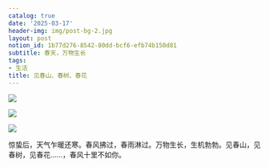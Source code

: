```yaml
---
catalog: true
date: '2025-03-17'
header-img: img/post-bg-2.jpg
layout: post
notion_id: 1b77d276-8542-80dd-bcf6-efb74b150d81
subtitle: 春天，万物生长
tags:
- 生活
title: 见春山、春树、春花
---
```


![](https://prod-files-secure.s3.us-west-2.amazonaws.com/5e11c35f-1dd6-416f-868e-8acb8013660f/db7471f9-071b-4e9a-a12e-7f70ebbda5fa/1000029962.jpg?X-Amz-Algorithm=AWS4-HMAC-SHA256&X-Amz-Content-Sha256=UNSIGNED-PAYLOAD&X-Amz-Credential=ASIAZI2LB466XAYCS6UQ%2F20250318%2Fus-west-2%2Fs3%2Faws4_request&X-Amz-Date=20250318T094652Z&X-Amz-Expires=3600&X-Amz-Security-Token=IQoJb3JpZ2luX2VjEAIaCXVzLXdlc3QtMiJIMEYCIQCRtfSc7AiQc8bx8HkBCwAdKhjYgeTdJhCYo9tpCxIDvAIhAJ3L4pKRglcag%2FvwaR%2Bc2W3y6c7WbgmW%2BvfR%2FgfaQgtyKv8DCFoQABoMNjM3NDIzMTgzODA1Igw1%2BcULEn1Is4nlB74q3ANvdtQ5ZtaVUA2TBLC2xaH%2FQWLgJheV1lqCJlW7kZXNUuh%2FNsFnv7kZhMXRSYgHJN8RbBYDB9e4wzZ%2FhjvVI8PNzG4kpV4qAF4QjIQdjuomI%2B6vIxhEBFfjNi1fLrQrFzi5rO5GAJBH6fNyJzChGFbGRJO6EDfMiSYnVX%2FW8lH6gStKB6DQYItKjeLgtjYv%2F3xjqrP6cAesUoBCojmbk3AEahw2sPH4ZpwKVs5AaLDmtJh1rIkN754FsvH5U3C30ITHjBD%2FUMnFCKPUF6I583dJsb7EAkqntGIfOBJKPB7SZ6NTlTrSdGRsWusLLlrk9YFVNiY3djS1%2FCVoTH4H1sAPdlsxA29BSc%2FVZSpsOV6ul6xZflShTPckDZ0smien9Uo7FbFnhohzmJyimZ26G1VUu34Yxz0B7HWjt%2BRUh0ZV0Q5jALSfHTCQHo%2F1LCsdlWyXXIABMjKsjmHAdCxHYyKBrozaUDKbGdLjgXqXNXi4Wu7cj7Vwq5ZDx24oozQnAucbzzlIfhCd%2BbsjDbcauR3R91BeArr5stgQaLIHsyNasCtoT1dXg7zdb%2B%2FAkcXKCheqSsivN%2Fv4HZIyvAX32FLFXq4R92ERPnADRq1TE0aYTpCT%2FybXUb6vzQGMxTD69OS%2BBjqkAQdkh4zc24EOlty4Mi2zcRnyMyBQWEr1S0ehlMDyr9Emyr3iUHBEe5UvfnmeGlBzLcrmH3Tv863uAUdTg6s5DN0onvV1NsSqF7QcQf%2FEncgyFBnwDk%2Bgcf4K4Ba832fBXw9O%2FTC1tkjDbuOCkj7RSYXc5%2FNb2T9Bd677KpRtW7nHr9Z4msqO0RnDu2k0HHruVOwu4IxCAjNLt3vfPTvE6ynCBgtd&X-Amz-Signature=a324fd70b16034f6fa364dc025feb8f634115172da0093375275cfe97101d352&X-Amz-SignedHeaders=host&x-id=GetObject)


![](https://prod-files-secure.s3.us-west-2.amazonaws.com/5e11c35f-1dd6-416f-868e-8acb8013660f/fd9b3ba2-f499-4642-a863-b443b9519133/1000030068.jpg?X-Amz-Algorithm=AWS4-HMAC-SHA256&X-Amz-Content-Sha256=UNSIGNED-PAYLOAD&X-Amz-Credential=ASIAZI2LB466XAYCS6UQ%2F20250318%2Fus-west-2%2Fs3%2Faws4_request&X-Amz-Date=20250318T094652Z&X-Amz-Expires=3600&X-Amz-Security-Token=IQoJb3JpZ2luX2VjEAIaCXVzLXdlc3QtMiJIMEYCIQCRtfSc7AiQc8bx8HkBCwAdKhjYgeTdJhCYo9tpCxIDvAIhAJ3L4pKRglcag%2FvwaR%2Bc2W3y6c7WbgmW%2BvfR%2FgfaQgtyKv8DCFoQABoMNjM3NDIzMTgzODA1Igw1%2BcULEn1Is4nlB74q3ANvdtQ5ZtaVUA2TBLC2xaH%2FQWLgJheV1lqCJlW7kZXNUuh%2FNsFnv7kZhMXRSYgHJN8RbBYDB9e4wzZ%2FhjvVI8PNzG4kpV4qAF4QjIQdjuomI%2B6vIxhEBFfjNi1fLrQrFzi5rO5GAJBH6fNyJzChGFbGRJO6EDfMiSYnVX%2FW8lH6gStKB6DQYItKjeLgtjYv%2F3xjqrP6cAesUoBCojmbk3AEahw2sPH4ZpwKVs5AaLDmtJh1rIkN754FsvH5U3C30ITHjBD%2FUMnFCKPUF6I583dJsb7EAkqntGIfOBJKPB7SZ6NTlTrSdGRsWusLLlrk9YFVNiY3djS1%2FCVoTH4H1sAPdlsxA29BSc%2FVZSpsOV6ul6xZflShTPckDZ0smien9Uo7FbFnhohzmJyimZ26G1VUu34Yxz0B7HWjt%2BRUh0ZV0Q5jALSfHTCQHo%2F1LCsdlWyXXIABMjKsjmHAdCxHYyKBrozaUDKbGdLjgXqXNXi4Wu7cj7Vwq5ZDx24oozQnAucbzzlIfhCd%2BbsjDbcauR3R91BeArr5stgQaLIHsyNasCtoT1dXg7zdb%2B%2FAkcXKCheqSsivN%2Fv4HZIyvAX32FLFXq4R92ERPnADRq1TE0aYTpCT%2FybXUb6vzQGMxTD69OS%2BBjqkAQdkh4zc24EOlty4Mi2zcRnyMyBQWEr1S0ehlMDyr9Emyr3iUHBEe5UvfnmeGlBzLcrmH3Tv863uAUdTg6s5DN0onvV1NsSqF7QcQf%2FEncgyFBnwDk%2Bgcf4K4Ba832fBXw9O%2FTC1tkjDbuOCkj7RSYXc5%2FNb2T9Bd677KpRtW7nHr9Z4msqO0RnDu2k0HHruVOwu4IxCAjNLt3vfPTvE6ynCBgtd&X-Amz-Signature=eaae6adb87d8c4bc46b90cd6901d7c661c03ca29f44544a2073d4ea4d7ac911b&X-Amz-SignedHeaders=host&x-id=GetObject)


![](https://prod-files-secure.s3.us-west-2.amazonaws.com/5e11c35f-1dd6-416f-868e-8acb8013660f/62bccc09-91ec-4bbe-893f-2b312ac2a856/1000030099.jpg?X-Amz-Algorithm=AWS4-HMAC-SHA256&X-Amz-Content-Sha256=UNSIGNED-PAYLOAD&X-Amz-Credential=ASIAZI2LB466XAYCS6UQ%2F20250318%2Fus-west-2%2Fs3%2Faws4_request&X-Amz-Date=20250318T094652Z&X-Amz-Expires=3600&X-Amz-Security-Token=IQoJb3JpZ2luX2VjEAIaCXVzLXdlc3QtMiJIMEYCIQCRtfSc7AiQc8bx8HkBCwAdKhjYgeTdJhCYo9tpCxIDvAIhAJ3L4pKRglcag%2FvwaR%2Bc2W3y6c7WbgmW%2BvfR%2FgfaQgtyKv8DCFoQABoMNjM3NDIzMTgzODA1Igw1%2BcULEn1Is4nlB74q3ANvdtQ5ZtaVUA2TBLC2xaH%2FQWLgJheV1lqCJlW7kZXNUuh%2FNsFnv7kZhMXRSYgHJN8RbBYDB9e4wzZ%2FhjvVI8PNzG4kpV4qAF4QjIQdjuomI%2B6vIxhEBFfjNi1fLrQrFzi5rO5GAJBH6fNyJzChGFbGRJO6EDfMiSYnVX%2FW8lH6gStKB6DQYItKjeLgtjYv%2F3xjqrP6cAesUoBCojmbk3AEahw2sPH4ZpwKVs5AaLDmtJh1rIkN754FsvH5U3C30ITHjBD%2FUMnFCKPUF6I583dJsb7EAkqntGIfOBJKPB7SZ6NTlTrSdGRsWusLLlrk9YFVNiY3djS1%2FCVoTH4H1sAPdlsxA29BSc%2FVZSpsOV6ul6xZflShTPckDZ0smien9Uo7FbFnhohzmJyimZ26G1VUu34Yxz0B7HWjt%2BRUh0ZV0Q5jALSfHTCQHo%2F1LCsdlWyXXIABMjKsjmHAdCxHYyKBrozaUDKbGdLjgXqXNXi4Wu7cj7Vwq5ZDx24oozQnAucbzzlIfhCd%2BbsjDbcauR3R91BeArr5stgQaLIHsyNasCtoT1dXg7zdb%2B%2FAkcXKCheqSsivN%2Fv4HZIyvAX32FLFXq4R92ERPnADRq1TE0aYTpCT%2FybXUb6vzQGMxTD69OS%2BBjqkAQdkh4zc24EOlty4Mi2zcRnyMyBQWEr1S0ehlMDyr9Emyr3iUHBEe5UvfnmeGlBzLcrmH3Tv863uAUdTg6s5DN0onvV1NsSqF7QcQf%2FEncgyFBnwDk%2Bgcf4K4Ba832fBXw9O%2FTC1tkjDbuOCkj7RSYXc5%2FNb2T9Bd677KpRtW7nHr9Z4msqO0RnDu2k0HHruVOwu4IxCAjNLt3vfPTvE6ynCBgtd&X-Amz-Signature=4507a3506043316e4e27d6f561347d181783fa548e7b4765db499ba17912a906&X-Amz-SignedHeaders=host&x-id=GetObject)


惊蛰后，天气乍暖还寒。春风拂过，春雨淋过。万物生长，生机勃勃。见春山，见春树，见春花……，春风十里不如你。